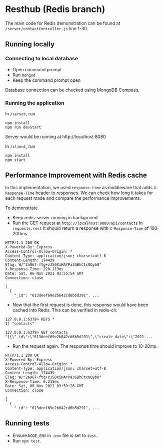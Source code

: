 # Resthub (Redis branch)

The main code for Redis demonstration can be found at `/server/contactController.js` line 1-30.

## Running locally

### Connecting to local database

- Open command prompt
- Run ``mongod``
- Keep the command prompt open

Database connection can be checked using MongoDB Compass.

### Running the application

In `/server`, run

```
npm install
npm run devStart
```

Server would be running at http://localhost:8080

In `/client`, run

```
npm install
npm start
```

## Performance Improvement with Redis cache

In this implementation, we used `response-time` as middleware that adds `X-Response-Time` header to responses. We can check how long it takes for each request made and compare the performance improvements.

To demonstrate

- Keep redis-server running in background
- Run the GET request at `http://localhost:8080/api/contacts` in `requests.rest` It should return a response with `X-Response-Time` of 100-200ms.

```
HTTP/1.1 200 OK
X-Powered-By: Express
Access-Control-Allow-Origin: *
Content-Type: application/json; charset=utf-8
Content-Length: 174439
ETag: W/"2a967-ftg+zJS0XiHAYPa3GBhCtcOQyb0"
X-Response-Time: 220.119ms
Date: Sat, 06 Nov 2021 03:55:54 GMT
Connection: close

[
  {
    "_id": "613deef69e2b642cd6b5d291", ...
```

- Now that the first request is done, this response would have been cached into Redis. This can be verified in redis-cli:

```
127.0.0.1:6379> KEYS *
1) "contacts"
```

```
127.0.0.1:6379> GET contacts
"[{\"_id\":\"613deef69e2b642cd6b5d291\",\"create_date\":\"2021-...
```

- Run the request again. The response time should improve to 10-20ms.

```
HTTP/1.1 200 OK
X-Powered-By: Express
Access-Control-Allow-Origin: *
Content-Type: application/json; charset=utf-8
Content-Length: 174439
ETag: W/"2a967-ftg+zJS0XiHAYPa3GBhCtcOQyb0"
X-Response-Time: 6.215ms
Date: Sat, 06 Nov 2021 03:59:26 GMT
Connection: close

[
  {
    "_id": "613deef69e2b642cd6b5d291", ...
```

## Running tests

- Ensure `NODE_ENV` in `.env` file is set to `test`.
- Run `npm test`.
